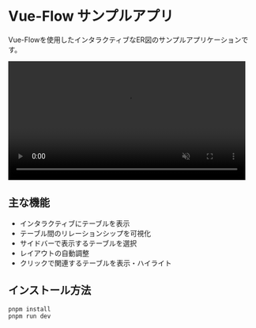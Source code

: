 # Vue-Flow サンプルアプリ

Vue-Flowを使用したインタラクティブなER図のサンプルアプリケーションです。

<!-- 例: GitHub Issue にアップロードしたMP4の直リンク -->
<video src="https://github.com/user-attachments/assets/149ff74f-f4b2-4d03-913b-e5231f402f23" autoplay loop muted playsinline width="480"></video>

## 主な機能
- インタラクティブにテーブルを表示
- テーブル間のリレーションシップを可視化
- サイドバーで表示するテーブルを選択
- レイアウトの自動調整
- クリックで関連するテーブルを表示・ハイライト

## インストール方法

```bash
pnpm install
pnpm run dev
```
